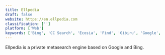 ```yaml
---
title: Ellpedia
draft: false 
website: https://en.ellpedia.com
classification: ['']
platform: ['Web']
keywords: ['Bing', 'CC Search', 'Ecosia', 'Find', 'Gibiru', 'Google', 'Groot Web Search Engine', 'Instapaper', 'Mojeek', 'Peekier', 'Qwant', 'SearchAll.net', 'Searx', 'Serulo', 'StartPage', 'Swisscows', 'Yase']
---
```

Ellpedia is a private metasearch engine based on Google and Bing.